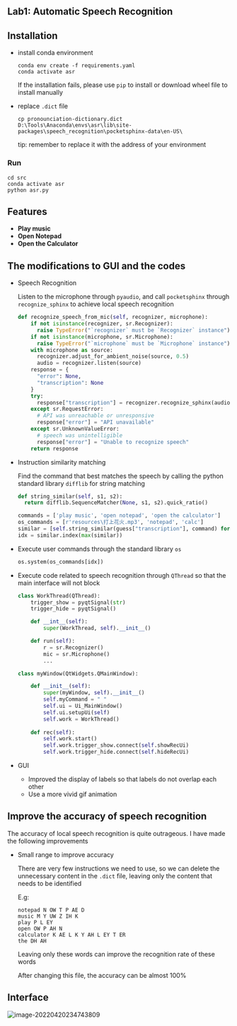 ## Lab1: Automatic Speech Recognition

## Installation

- install conda environment

  ```shell
  conda env create -f requirements.yaml
  conda activate asr
  ```

  If the installation fails, please use `pip` to install or download wheel file to install manually

- replace `.dict` file

  ```shell
  cp pronounciation-dictionary.dict D:\Tools\Anaconda\envs\asr\lib\site-packages\speech_recognition\pocketsphinx-data\en-US\
  ```

  tip: remember to replace it with the address of your environment

### Run

```shell
cd src
conda activate asr
python asr.py
```

## Features

- **Play music**
- **Open Notepad**
- **Open the Calculator**

## The modifications to GUI and the codes

- Speech Recognition

  Listen to the microphone through `pyaudio`, and call `pocketsphinx` through `recognize_sphinx` to achieve local speech recognition

  ```python
  def recognize_speech_from_mic(self, recognizer, microphone):
      if not isinstance(recognizer, sr.Recognizer):
      	raise TypeError("`recognizer` must be `Recognizer` instance")
      if not isinstance(microphone, sr.Microphone):
      	raise TypeError("`microphone` must be `Microphone` instance")
      with microphone as source:
      	recognizer.adjust_for_ambient_noise(source, 0.5)
      	audio = recognizer.listen(source)
      response = {
      	"error": None,
      	"transcription": None
      }
      try:
      	response["transcription"] = recognizer.recognize_sphinx(audio)
      except sr.RequestError:
      	# API was unreachable or unresponsive
      	response["error"] = "API unavailable"
      except sr.UnknownValueError:
      	# speech was unintelligible
      	response["error"] = "Unable to recognize speech"
      return response
  ```

- Instruction similarity matching

  Find the command that best matches the speech by calling the python standard library `difflib` for string matching

  ```python
  def string_similar(self, s1, s2):
  	return difflib.SequenceMatcher(None, s1, s2).quick_ratio()
  
  commands = ['play music', 'open notepad', 'open the calculator']
  os_commands = [r'resources\打上花火.mp3', 'notepad', 'calc']
  similar = [self.string_similar(guess["transcription"], command) for command in commands]
  idx = similar.index(max(similar))
  ```

- Execute user commands through the standard library `os`

  ```python
  os.system(os_commands[idx])
  ```

- Execute code related to speech recognition through `QThread` so that the main interface will not block

  ```python
  class WorkThread(QThread):
      trigger_show = pyqtSignal(str)
      trigger_hide = pyqtSignal()
  
      def __int__(self):
          super(WorkThread, self).__init__()
  
      def run(self):
          r = sr.Recognizer()
          mic = sr.Microphone()
          ...
  
  class myWindow(QtWidgets.QMainWindow):
  
      def __init__(self):
          super(myWindow, self).__init__()
          self.myCommand = " "
          self.ui = Ui_MainWindow()
          self.ui.setupUi(self)
          self.work = WorkThread()
      
      def rec(self):
          self.work.start()
          self.work.trigger_show.connect(self.showRecUi)
          self.work.trigger_hide.connect(self.hideRecUi)
  ```

  

- GUI

  - Improved the display of labels so that labels do not overlap each other
  - Use a more vivid gif animation

## Improve the accuracy of speech recognition

The accuracy of local speech recognition is quite outrageous. I have made the following improvements

- Small range to improve accuracy

  There are very few instructions we need to use, so we can delete the unnecessary content in the `.dict` file, leaving only the content that needs to be identified

  E.g:

  ```
  notepad N OW T P AE D
  music M Y UW Z IH K
  play P L EY
  open OW P AH N
  calculator K AE L K Y AH L EY T ER
  the DH AH
  ```

  Leaving only these words can improve the recognition rate of these words
  
  After changing this file, the accuracy can be almost 100%

## Interface

![image-20220420234743809](https://typora-anjt.oss-cn-shanghai.aliyuncs.com/image-20220420234743809.png)
